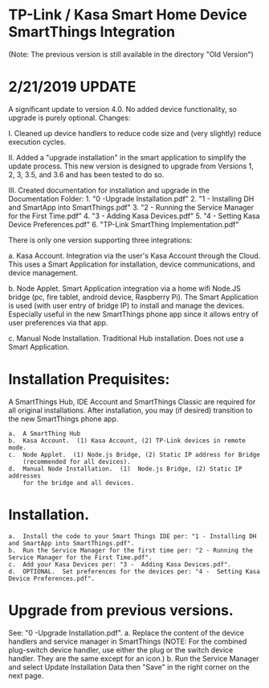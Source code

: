 # TP-Link / Kasa Smart Home Device SmartThings Integration
(Note:  The previous version is still available in the directory "Old Version")

# 2/21/2019 UPDATE
A significant update to version 4.0.  No added device functionality, so upgrade is purely optional.  Changes:

I.  Cleaned up device handlers to reduce code size and (very slightly) reduce execution cycles.

II.  Added a "upgrade installation" in the smart application to simplify the update process.  This new version is designed to upgrade from Versions 1, 2, 3, 3.5, and 3.6 and has been tested to do so.

III.  Created documentation for installation and upgrade in the Documentation Folder:
    1.	"0 -Upgrade Installation.pdf"
    2.	"1 - Installing DH and SmartApp into SmartThings.pdf"
    3.	"2 - Running the Service Manager for the First Time.pdf"
    4.	"3 -  Adding Kasa Devices.pdf"
    5.	"4 -  Setting Kasa Device Preferences.pdf"
    6.	"TP-Link SmartThing Implementation.pdf"

There is only one version supporting three integrations:

a.  Kasa Account.  Integration via the user's Kasa Account through the Cloud.  This uses a Smart Application for installation, device communications, and device management.

b.  Node Applet.  Smart Application integration via a home wifi Node.JS bridge (pc, fire tablet, android device, Raspberry Pi).  The Smart Application is used (with user entry of bridge IP) to install and manage the devices.  Especially useful in the new SmartThings phone app since it allows entry of user preferences via that app.

c.  Manual Node Installation.  Traditional Hub installation.  Does not use a Smart Application.

# Installation Prequisites:

A SmartThings Hub, IDE Account and SmartThings Classic are required for all original installations.  After installation, you may (if desired) transition to the new SmartThings phone app.

    a.	A SmartThing Hub
    b.	Kasa Account.  (1) Kasa Account, (2) TP-Link devices in remote mode.
    c.	Node Applet.  (1) Node.js Bridge, (2) Static IP address for Bridge 
    	(recommended for all devices).
    d.	Manual Node Installation.  (1)  Node.js Bridge, (2) Static IP addresses 
    	for the bridge and all devices.

# Installation.
    a.  Install the code to your Smart Things IDE per: "1 - Installing DH and SmartApp into SmartThings.pdf".
    b.  Run the Service Manager for the first time per: "2 - Running the Service Manager for the First Time.pdf".
    c.  Add your Kasa Devices per: "3 -  Adding Kasa Devices.pdf".
    d.  OPTIONAL.  Set preferences for the devices per: "4 -  Setting Kasa Device Preferences.pdf".
    
# Upgrade from previous versions.
See:  "0 -Upgrade Installation.pdf".
    a.  Replace the content of the device handlers and service manager in SmartThings  (NOTE: For the combined plug-switch device handler, use either the plug or the switch device handler.  They are the same except for an icon.)
    b.  Run the Service Manager and select Update Installation Data then "Save" in the right corner on the next page.

